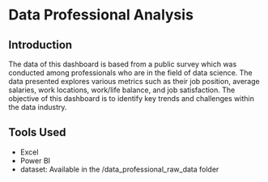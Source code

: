 # Data Professional Analysis 



## Introduction

The data of this dashboard is based from a public survey which was conducted among 
professionals who are in the field of data science. The data presented explores various metrics 
such as their job position, average salaries, work locations, work/life balance, and job 
satisfaction. The objective of this dashboard is to identify key trends and challenges within the 
data industry. 


## Tools Used

- Excel
- Power BI
- dataset: Available in the /data_professional_raw_data folder 



